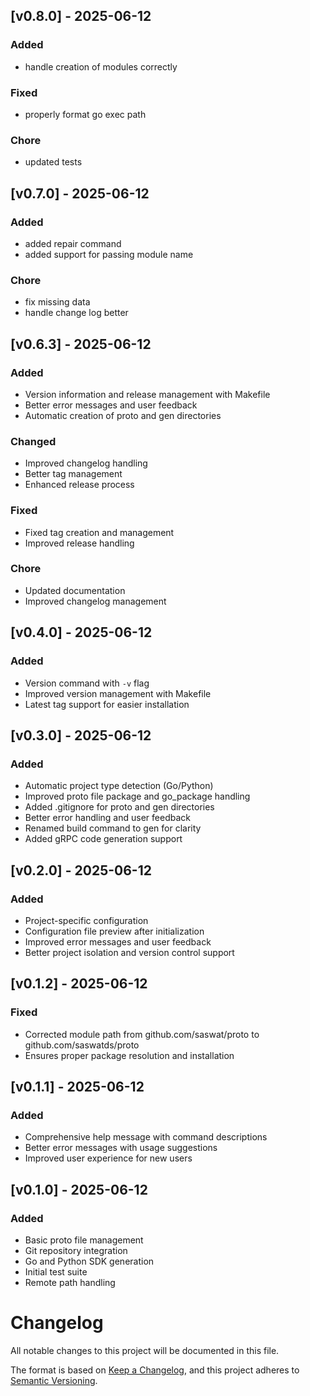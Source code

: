 ## [v0.8.0] - 2025-06-12

### Added
- handle creation of modules correctly

### Fixed
- properly format go exec path

### Chore
- updated tests

## [v0.7.0] - 2025-06-12

### Added
- added repair command
- added support for passing module name

### Chore
- fix missing data
- handle change log better

## [v0.6.3] - 2025-06-12

### Added
- Version information and release management with Makefile
- Better error messages and user feedback
- Automatic creation of proto and gen directories

### Changed
- Improved changelog handling
- Better tag management
- Enhanced release process

### Fixed
- Fixed tag creation and management
- Improved release handling

### Chore
- Updated documentation
- Improved changelog management

## [v0.4.0] - 2025-06-12
### Added
- Version command with `-v` flag
- Improved version management with Makefile
- Latest tag support for easier installation

## [v0.3.0] - 2025-06-12
### Added
- Automatic project type detection (Go/Python)
- Improved proto file package and go_package handling
- Added .gitignore for proto and gen directories
- Better error handling and user feedback
- Renamed build command to gen for clarity
- Added gRPC code generation support

## [v0.2.0] - 2025-06-12
### Added
- Project-specific configuration
- Configuration file preview after initialization
- Improved error messages and user feedback
- Better project isolation and version control support

## [v0.1.2] - 2025-06-12
### Fixed
- Corrected module path from github.com/saswat/proto to github.com/saswatds/proto
- Ensures proper package resolution and installation

## [v0.1.1] - 2025-06-12
### Added
- Comprehensive help message with command descriptions
- Better error messages with usage suggestions
- Improved user experience for new users

## [v0.1.0] - 2025-06-12
### Added
- Basic proto file management
- Git repository integration
- Go and Python SDK generation
- Initial test suite
- Remote path handling

# Changelog

All notable changes to this project will be documented in this file.

The format is based on [Keep a Changelog](https://keepachangelog.com/en/1.0.0/),
and this project adheres to [Semantic Versioning](https://semver.org/spec/v2.0.0.html).
